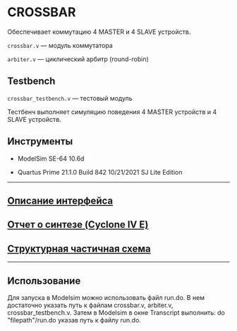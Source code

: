 # CROSSBAR 

Обеспечивает коммутацию 4 MASTER и 4 SLAVE устройств.

`crossbar.v` —  модуль коммутатора

`arbiter.v` — циклический арбитр (round-robin)

## Testbench

`crossbar_testbench.v` — тестовый модуль

Тестбенч выполняет симуляцию поведения 4 MASTER устройств и 4 SLAVE устройств. 

## Инструменты

* ModelSim SE-64 10.6d

* Quartus Prime 21.1.0 Build 842 10/21/2021 SJ Lite Edition
___

## [Описание интерфейса](https://github.com/romantitovmephi/Crossbar/blob/main/docs/interface.md)

## [Отчет о синтезе (Cyclone IV E)](https://github.com/romantitovmephi/Crossbar/blob/main/docs/synthesis.md)

## [Структурная частичная схема](https://github.com/romantitovmephi/Crossbar/blob/main/docs/scheme.jpg)

___

## Использование

Для запуска в Modelsim можно использовать файл run.do. В нем достаточно указать путь к файлам crossbar.v, arbiter.v, crossbar_testbench.v. Затем в Modelsim в окне Transcript выполнить: do "filepath"/run.do указав путь к файлу run.do.







